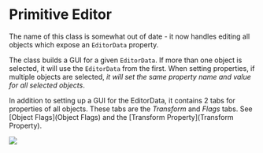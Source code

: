 # Primitive Editor

The name of this class is somewhat out of date - it now handles editing all objects which expose an `EditorData` property. 

The class builds a GUI for a given `EditorData`. If more than one object is selected, it will use the `EditorData` from the first. When setting properties, if multiple objects are selected, *it will set the same property name and value for all selected objects*. 

In addition to setting up a GUI for the EditorData, it contains 2 tabs for properties of all objects. These tabs are the *Transform* and *Flags* tabs. See [Object Flags](Object Flags) and the [Transform Property](Transform Property).

![](http://i.imgur.com/JfUylH4.png)